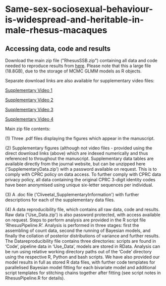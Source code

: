 # Same-sex-sociosexual-behaviour-is-widespread-and-heritable-in-male-rhesus-macaques
## Accessing data, code and results

Download the main zip file ("RhesusSSB.zip") containing all data and code needed to reproduce results from [here](https://mega.nz/file/a6IBVQKa#tKsOqJ4YJ6Y-EVAkdJLuy0pGJ47TJrCDfACdIpHygpo). Please note that this a large file (18.8GB), due to the storage of MCMC GLMM models as R objects. 

Separate download links are also available for supplementary video files:

[Supplementary Video 1](https://mega.nz/file/a2oEhS7K#4XNej97UtKwMEsHwbgCi4RW0aYH2J7oPOToXDGI3AvE)

[Supplementary Video 2](https://mega.nz/file/K6Y2zCLB#De18VH_h7ifot41c0FrlKF1E4MtWZfX6EQxDg-CVfpA)

[Supplementary Video 3](https://mega.nz/file/OnxEDRhS#pgGEG5G-I6WAbPUx7DOnNRvh1rrHhThpzMz4Bv1-wDI)

[Supplementary Video 4](https://mega.nz/file/OzBHxBZC#KzG0PLU5JgK64T8RdTC9IG8N9NdtVwUgSXVC1INpJpU)


Main zip file contents: 

(1) Three .pdf files displaying the figures which appear in the manuscript. 

(2) Supplementary figures (although not video files - provided using the direct download links (above) which are indexed numerically and thus referenced to throughout the manuscript. Supplementary data tables are available directly from the journal website, but can be unzipped here ('SupplementaryData.zip') with a password available on request. This is to comply with CPRC policy on data access. To further comply with CPRC data privacy policy, all data containing the original CPRC 3-digit identity codes have been anonymised using unique six-letter sequences per individual. 

(3) A .doc file ('Cliveetal_SupplementaryInformation') with further descriptions for each of the supplementary data files.

(4) A data reproducibility file, which contains all raw data, code and results. Raw data ('Use_Data.zip') is also password protected, with access available on request. Steps to perform analysis are provided in the R script file ‘RhesusPipeline.R’. Analysis is performed in three stages: first the assembling of count data, second the running of Bayesian models, and finally the collation of posterior distributions of variance and further results. The Datareproducibility file contains three directories: scripts are found in ‘Code’, pipeline data in ‘Use_Data’, models are stored in RData. Analysis can be run using relative working directory paths out of the ‘Code’ directory using the respective R, Python and bash scripts. We have also provided our model results in full as stored R data files, with further code templates for parallelised Bayesian model fitting for each bivariate model and additional script templates for stitching chains together after fitting (see script notes in RhesusPipeline.R for details). 

